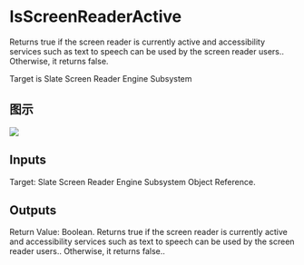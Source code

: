 # IsScreenReaderActive

Returns true if the screen reader is currently active and accessibility services such as text to speech can be used by the screen reader users.. Otherwise, it returns false.

Target is Slate Screen Reader Engine Subsystem

## 图示

![]($-20221218-20584665.png)

## Inputs

Target: Slate Screen Reader Engine Subsystem Object Reference.  

## Outputs

Return Value: Boolean. Returns true if the screen reader is currently active and accessibility services such as text to speech can be used by the screen reader users.. Otherwise, it returns false..

